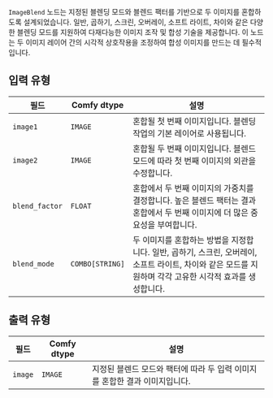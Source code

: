 
`ImageBlend` 노드는 지정된 블렌딩 모드와 블렌드 팩터를 기반으로 두 이미지를 혼합하도록 설계되었습니다. 일반, 곱하기, 스크린, 오버레이, 소프트 라이트, 차이와 같은 다양한 블렌딩 모드를 지원하여 다재다능한 이미지 조작 및 합성 기술을 제공합니다. 이 노드는 두 이미지 레이어 간의 시각적 상호작용을 조정하여 합성 이미지를 만드는 데 필수적입니다.

## 입력 유형

| 필드          | Comfy dtype | 설명                                                                       |
|---------------|-------------|-----------------------------------------------------------------------------------|
| `image1`      | `IMAGE`     | 혼합될 첫 번째 이미지입니다. 블렌딩 작업의 기본 레이어로 사용됩니다. |
| `image2`      | `IMAGE`     | 혼합될 두 번째 이미지입니다. 블렌드 모드에 따라 첫 번째 이미지의 외관을 수정합니다. |
| `blend_factor`| `FLOAT`     | 혼합에서 두 번째 이미지의 가중치를 결정합니다. 높은 블렌드 팩터는 결과 혼합에서 두 번째 이미지에 더 많은 중요성을 부여합니다. |
| `blend_mode`  | `COMBO[STRING]` | 두 이미지를 혼합하는 방법을 지정합니다. 일반, 곱하기, 스크린, 오버레이, 소프트 라이트, 차이와 같은 모드를 지원하며 각각 고유한 시각적 효과를 생성합니다. |

## 출력 유형

| 필드 | Comfy dtype | 설명                                                              |
|-------|-------------|--------------------------------------------------------------------------|
| `image`| `IMAGE`     | 지정된 블렌드 모드와 팩터에 따라 두 입력 이미지를 혼합한 결과 이미지입니다. |
